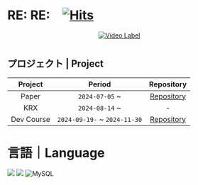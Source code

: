 # RE:  RE:　[![Hits](https://hits.seeyoufarm.com/api/count/incr/badge.svg?url=https%3A%2F%2Fgithub.com%2Fhsojne%2Fhsojne&count_bg=%23433186&title_bg=%23192454&icon=deezer.svg&icon_color=%23451717&title=%3A%3A&edge_flat=false)](https://hits.seeyoufarm.com)


 <div align="center">

[![Video Label](http://img.youtube.com/vi/vXOLRiXdcoM/0.jpg)](https://youtu.be/vXOLRiXdcoM)

</div>


#
## プロジェクト | Project
| Project | Period | Repository |
|:---:|:---:|:---:|
|Paper|`2024-07-05` ~ |[Repository](https://github.com/hsojne/Paper/tree/main)|
|KRX|`2024-08-14` ~ |-|
|Dev Course|`2024-09-19-` ~ `2024-11-30`|[Repository](https://github.com/hsojne/DevCourse/tree/main)|


#
# 言語｜Language
![](https://img.shields.io/badge/Python-14354C?style=for-the-badge&logo=python&logoColor=white)
![](https://img.shields.io/badge/R-276DC3?style=for-the-badge&logo=r&logoColor=white)
![MySQL](https://img.shields.io/badge/mysql-4479A1.svg?style=for-the-badge&logo=mysql&logoColor=white)

